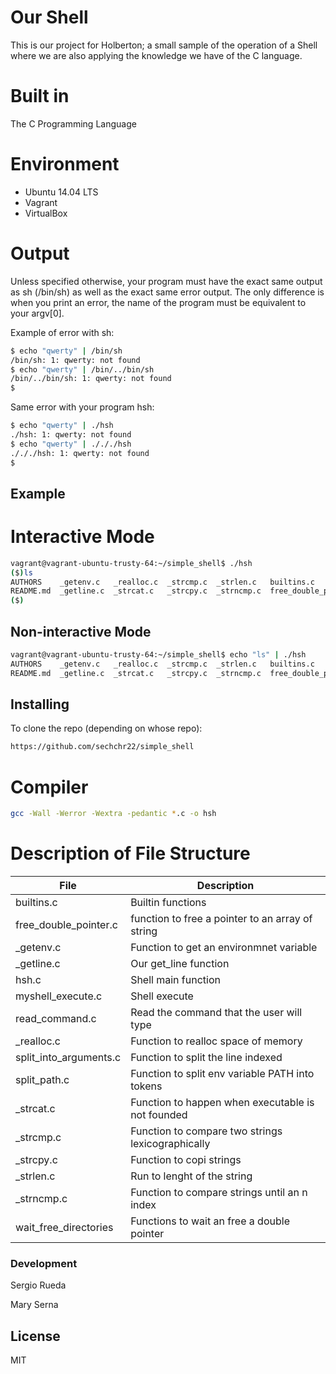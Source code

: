 # Our Shell
This is our project for Holberton; a small sample of the operation of a Shell where we are also applying the knowledge we have of the C language.

# Built in
The C Programming Language

# Environment
- Ubuntu 14.04 LTS
- Vagrant
- VirtualBox

# Output
Unless specified otherwise, your program must have the exact same output as sh (/bin/sh) as well as the exact same error output.
The only difference is when you print an error, the name of the program must be equivalent to your argv[0].

Example of error with sh:
```sh
$ echo "qwerty" | /bin/sh
/bin/sh: 1: qwerty: not found
$ echo "qwerty" | /bin/../bin/sh
/bin/../bin/sh: 1: qwerty: not found
$
```
Same error with your program hsh:
```sh
$ echo "qwerty" | ./hsh
./hsh: 1: qwerty: not found
$ echo "qwerty" | ./././hsh
./././hsh: 1: qwerty: not found
$
```
##  Example
 
# Interactive Mode
```sh
vagrant@vagrant-ubuntu-trusty-64:~/simple_shell$ ./hsh
($)ls
AUTHORS    _getenv.c   _realloc.c  _strcmp.c  _strlen.c   builtins.c		 hsh	man_1_simple_shell  read_command.c  split_into_arguments.c
README.md  _getline.c  _strcat.c   _strcpy.c  _strncmp.c  free_double_pointer.c  hsh.c	myshell_execute.c   shellheader.h   split_path.c
($)
```
## Non-interactive Mode

```sh
vagrant@vagrant-ubuntu-trusty-64:~/simple_shell$ echo "ls" | ./hsh 
AUTHORS    _getenv.c   _realloc.c  _strcmp.c  _strlen.c   builtins.c		 hsh	man_1_simple_shell  read_command.c  split_into_arguments.c
README.md  _getline.c  _strcat.c   _strcpy.c  _strncmp.c  free_double_pointer.c  hsh.c	myshell_execute.c   shellheader.h   split_path.c
```

## Installing
To clone the repo (depending on whose repo):
```sh
https://github.com/sechchr22/simple_shell
```

# Compiler
```sh
gcc -Wall -Werror -Wextra -pedantic *.c -o hsh
```

# Description of File Structure

| File | Description |
| ------ | ------ |
| builtins.c | Builtin functions |
| free_double_pointer.c | function to free a pointer to an array of string |
| _getenv.c | Function to get an environmnet variable |
| _getline.c | Our get_line function |
| hsh.c | Shell main function |
| myshell_execute.c | Shell execute |
| read_command.c | Read the command that the user will type |
| _realloc.c | Function to realloc space of memory |
| split_into_arguments.c | Function to split the line indexed |
| split_path.c | Function to split env variable PATH into tokens |
| _strcat.c | Function to happen when executable is not founded |
| _strcmp.c | Function to compare two strings lexicographically |
| _strcpy.c | Function to copi strings |
| _strlen.c | Run to lenght of the string |
| _strncmp.c | Function to compare strings until an  n index |
| wait_free_directories | Functions to wait an free a double pointer |
 
### Development

Sergio Rueda

Mary Serna

License
----
MIT

